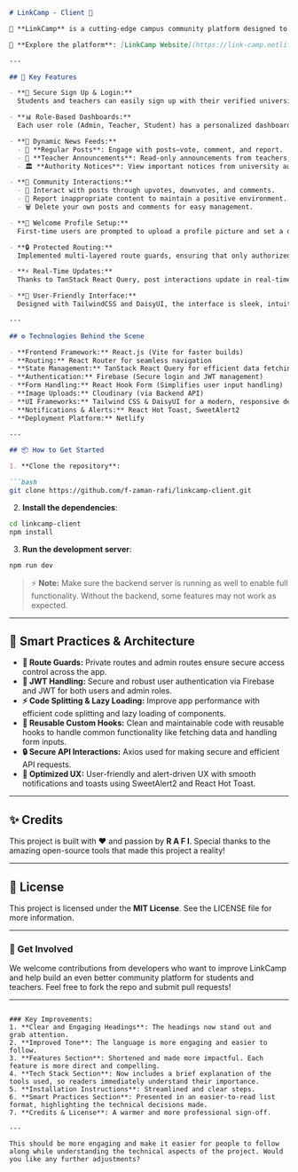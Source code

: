 ```markdown
# LinkCamp - Client 🚀

🌟 **LinkCamp** is a cutting-edge campus community platform designed to foster seamless interaction between students, teachers, and university authorities. It provides a secure, intuitive, and engaging web experience to connect and engage the campus community.

🔗 **Explore the platform**: [LinkCamp Website](https://link-camp.netlify.app/)

---

## 🚀 Key Features

- **🔐 Secure Sign Up & Login:**  
  Students and teachers can easily sign up with their verified university credentials. Access is granted only after admin approval, ensuring secure and trusted user registration.

- **📊 Role-Based Dashboards:**  
  Each user role (Admin, Teacher, Student) has a personalized dashboard with tailored access and functionalities, ensuring the best user experience for everyone.

- **📰 Dynamic News Feeds:**  
  - 📝 **Regular Posts**: Engage with posts—vote, comment, and report.
  - 📢 **Teacher Announcements**: Read-only announcements from teachers, with the option to comment.
  - 🏛️ **Authority Notices**: View important notices from university authorities.

- **💬 Community Interactions:**  
  - 📣 Interact with posts through upvotes, downvotes, and comments.
  - 🚫 Report inappropriate content to maintain a positive environment.
  - 🗑️ Delete your own posts and comments for easy management.

- **👤 Welcome Profile Setup:**  
  First-time users are prompted to upload a profile picture and set a display name, ensuring a personal touch before diving into the platform.

- **🔒 Protected Routing:**  
  Implemented multi-layered route guards, ensuring that only authorized users can access specific pages (admin and user roles).

- **⚡ Real-Time Updates:**  
  Thanks to TanStack React Query, post interactions update in real-time, ensuring a fast and responsive user experience.

- **🎨 User-Friendly Interface:**  
  Designed with TailwindCSS and DaisyUI, the interface is sleek, intuitive, and mobile-responsive. SweetAlert2 and React Hot Toast enhance the user experience with smooth notifications and alerts.

---

## ⚙️ Technologies Behind the Scene

- **Frontend Framework:** React.js (Vite for faster builds)
- **Routing:** React Router for seamless navigation
- **State Management:** TanStack React Query for efficient data fetching and caching
- **Authentication:** Firebase (Secure login and JWT management)
- **Form Handling:** React Hook Form (Simplifies user input handling)
- **Image Uploads:** Cloudinary (via Backend API)
- **UI Frameworks:** Tailwind CSS & DaisyUI for a modern, responsive design
- **Notifications & Alerts:** React Hot Toast, SweetAlert2
- **Deployment Platform:** Netlify

---

## 📦 How to Get Started

1. **Clone the repository**:

```bash
git clone https://github.com/f-zaman-rafi/linkcamp-client.git
```

2. **Install the dependencies**:

```bash
cd linkcamp-client
npm install
```

3. **Run the development server**:

```bash
npm run dev
```

> ⚡ **Note:** Make sure the backend server is running as well to enable full functionality. Without the backend, some features may not work as expected.

---

## 🧠 Smart Practices & Architecture

- **🔐 Route Guards:** Private routes and admin routes ensure secure access control across the app.
- **🔑 JWT Handling:** Secure and robust user authentication via Firebase and JWT for both users and admin roles.
- **⚡ Code Splitting & Lazy Loading:** Improve app performance with efficient code splitting and lazy loading of components.
- **🔄 Reusable Custom Hooks:** Clean and maintainable code with reusable hooks to handle common functionality like fetching data and handling form inputs.
- **🔒 Secure API Interactions:** Axios used for making secure and efficient API requests.
- **🎉 Optimized UX:** User-friendly and alert-driven UX with smooth notifications and toasts using SweetAlert2 and React Hot Toast.

---

## ✨ Credits

This project is built with ❤️ and passion by **R A F I**. Special thanks to the amazing open-source tools that made this project a reality!

---

## 📄 License

This project is licensed under the **MIT License**. See the LICENSE file for more information.

---

### 🚀 Get Involved

We welcome contributions from developers who want to improve LinkCamp and help build an even better community platform for students and teachers. Feel free to fork the repo and submit pull requests!

---
```

### Key Improvements:
1. **Clear and Engaging Headings**: The headings now stand out and grab attention.
2. **Improved Tone**: The language is more engaging and easier to follow.
3. **Features Section**: Shortened and made more impactful. Each feature is more direct and compelling.
4. **Tech Stack Section**: Now includes a brief explanation of the tools used, so readers immediately understand their importance.
5. **Installation Instructions**: Streamlined and clear steps.
6. **Smart Practices Section**: Presented in an easier-to-read list format, highlighting the technical decisions made.
7. **Credits & License**: A warmer and more professional sign-off.

---

This should be more engaging and make it easier for people to follow along while understanding the technical aspects of the project. Would you like any further adjustments?